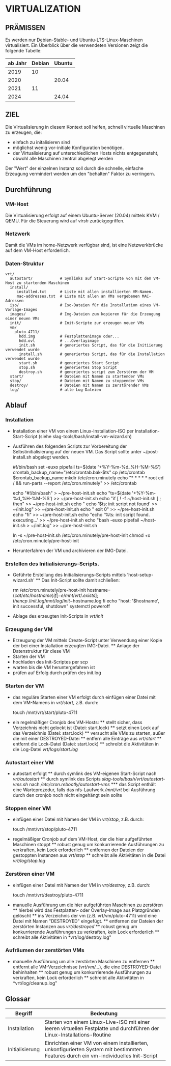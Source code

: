 # VIRTUALIZATION

## PRÄMISSEN
Es werden nur Debian-Stable- und Ubuntu-LTS-Linux-Maschinen virtualisiert. Ein Überblick über die verwendeten Versionen zeigt die folgende Tabelle:

|ab Jahr|Debian|Ubuntu|
|---|---|---|
|2019|10| |
|2020| |20.04|
|2021|11| |
|2024| |24.04|

## ZIEL

Die Virtualisierung in diesem Kontext soll helfen, schnell virtuelle Maschinen zu erzeugen, die:
* einfach zu initalisieren sind
* möglichst wenig vor-initiale Konfiguration benötigen.
* der Virtualisierung auf unterschiedlichen Hosts nichts entgegensteht, obwohl alle Maschinen zentral abgelegt werden

Der "Wert" der einzelnen Instanz soll durch die schnelle, einfache Erzeugung vermindert werden um den "behalten" Faktor zu verringern.

## Durchführung

### VM-Host
Die Virtualisierung erfolgt auf einem Ubuntu-Server (20.04) mittels KVM / QEMU. Für die Steuerung wird auf *virsh* zurückgegriffen.

### Netzwerk
Damit die VMs im home-Netzwerk verfügbar sind, ist eine Netzwerkbrücke auf dem VM-Host erforderlich.

### Daten-Struktur

    vrt/
      autostart/            # Symlinks auf Start-Scripte von mit dem VM-Host zu startenden Maschinen
      install/
         installed.txt      # Liste mit allen installierten VM-Namen.
         mac-addresses.txt  # Liste mit allen an VMs vergebenen MAC-Adressen
      iso/                  # Iso-Dateien für die Installation eines VM-Vorlage-Images
      images/               # Img-Dateien zum kopieren für die Erzeugung einer neuen VMs
      init/                 # Init-Scripte zur erzeugen neuer VMs
      vm/                   
        pluto-4711/         
          hdd.img           # Festplattenimage oder...
          hdd.ovl           # ...Overlayimage
          init.sh           # generiertes Script, das für die Initiierung verwendet wurde
          install.sh        # generiertes Script, das für die Installation verwendet wurde
          start.sh          # generiertes Start Script
          stop.sh           # generiertes Stop Script
          destroy.sh        # generiertes script zum Zerstören der VM
      start/                # Dateien mit Namen zu startender VMs
      stop/                 # Dateien mit Namen zu stoppender VMs
      destroy/              # Dateien mit Namen zu zerstörender VMs
      log/                  # alle Log-Dateien

## Ablauf

### Installation
* Installation einer VM von einem Linux-Installation-ISO per Installation-Start-Script (siehe slag-tools/bash/install-vm-wizard.sh)
* Ausführen des folgenden Scripts zur Vorbereitung der Selbstinitialisierung auf der neuen VM. Das Script sollte unter ~/post-install.sh abgelegt werden.

    #!/bin/bash
    set -euxo pipefail
    ts=$(date '+%Y-%m-%d_%H-%M-%S')
    crontab_backup_name="/etc/crontab.bak-$ts"
    cp /etc/crontab $crontab_backup_name
    mkdir /etc/cron.minutely
    echo "* * * * *       root    cd / && run-parts --report /etc/cron.minutely" >> /etc/crontab

    echo "#!/bin/bash"                                        >  ~/pre-host-init.sh
    echo "ts=$(date '+%Y-%m-%d_%H-%M-%S')                     >> ~/pre-host-init.sh 
    echo "if [ ! -f ~/host-init.sh ] ; then"                  >> ~/pre-host-init.sh 
    echo "  echo '$ts: init script not found' >> ~/init.log"  >> ~/pre-host-init.sh 
    echo "  exit 0"                                           >> ~/pre-host-init.sh 
    echo "fi"                                                 >> ~/pre-host-init.sh
    echo "echo '%ts: init script found. executing...'         >> ~/pre-host-init.sh
    echo "bash -euxo pipefail ~/host-init.sh > ~/init.log"    >> ~/pre-host-init.sh

    ln -s ~/pre-host-init.sh /etc/cron.minutely/pre-host-init
    chmod +x /etc/cron.minutely/pre-host-init

* Herunterfahren der VM und archivieren der IMG-Datei.

### Erstellen des Initialisierungs-Scripts.
* Geführte Erstellung des Initialisierungs-Scripts mittels 'host-setup-wizard.sh'
** Das Init-Script sollte damit schließen:

    rm /etc/cron.minutely/pre-host-init
    hostname=$(cat /etc/hostname)
    if [ -e /mnt/vrt/.exists ] ; then
      cp ~/init.log /mnt/log/init-$hostname.log
    fi
    echo "host: '$hostname', init successful, shutdown"
    systemctl poweroff

* Ablage des erzeugten Init-Scripts in *vrt/init*

### Erzeugung der VM
* Erzeugung der VM mittels Create-Script unter Verwendung einer Kopie der bei einer Installation erzeugten IMG-Datei.
** Anlage der Datenstruktur für diese VM
* Starten der VM
* hochladen des Init-Scriptes per scp
* warten bis die VM heruntergefahren ist
* prüfen auf Erfolg durch prüfen des init.log

### Starten der VM
* das reguläre Starten einer VM erfolgt durch einfügen einer Datei mit dem VM-Namens in *vrt/start*, z.B. durch:

   touch /mnt/vrt/start/pluto-4711

* ein regelmäßiger Cronjob des VM-Hosts:
** stellt sicher, dass Verzeichnis nicht gelockt ist (Datei: start.lock)
** setzt einen Lock auf das Verzeichnis (Datei: start.lock)
** versucht alle VMs zu starten, außer die mit einer DESTROYED-Datei
** entfern alle Einträge aus *vrt/start*
** entfernt die Lock-Datei (Datei: start.lock)
** schreibt die Aktivitäten in die Log-Datei *vrt/logs/start.log*

### Autostart einer VM
* autostart erfolgt
** durch symlink des VM-eigenen Start-Script nach *vrt/autostart*
** durch symlink des Scripts *slag-tools/bash/vrt/autostart-vms.sh* nach */etc/cron.rebootly/autostart-vms*
*** das Script enthält eine Warteprozedur, falls das nfs-Laufwerk */mnt/vrt* bei Ausführung durch den cronjob noch nicht eingehängt sein sollte

### Stoppen einer VM
* einfügen einer Datei mit Namen der VM in *vrt/stop*, z.B. durch:

   touch /mnt/vrt/stop/pluto-4711

* regelmäßiger Cronjob auf dem VM-Host, der die hier aufgeführten Maschinen stoppt
** robust genug um konkurrierende Ausführungen zu verkraften, kein Lock erforderlich
** entfernen der Dateien der gestoppten Instanzen aus *vrt/stop*
** schreibt alle Aktivitäten in die Datei *vrt/log/stop.log*

### Zerstören einer VM
* einfügen einer Datei mit Namen der VM in *vrt/destroy*, z.B. durch:

   touch /mnt/vrt/destroy/pluto-4711

* manuelle Ausführung um die hier aufgeführten Maschinen zu zerstören
** hierbei wird das Festplatten- oder Overlay-Image aus Platzgründen gelöscht
** ins Verzeichnis der vm (z.B. vrt/vm/pluto-4711) wird eine Datei mit Namen "DESTROYED" eingefügt.
** entfernen der Dateien der zerstörten Instanzen aus *vrt/destroyed*
** robust genug um konkurrierende Ausführungen zu verkraften, kein Lock erforderlich
** schreibt alle Aktivitäten in *vrt/log/destroy.log"

### Aufräumen der zerstörten VMs
* manuelle Ausführung um alle zerstörten Maschinen zu entfernen
** entfernt alle VM-Verzeichnisse (*vrt/vm/...*), die eine DESTROYED-Datei behinhalten
** robust genug um konkurrierende Ausführungen zu verkraften, kein Lock erforderlich
** schreibt alle Aktivitäten in *vrt/log/cleanup.log"

## Glossar

|Begriff|Bedeutung|
|---|---|
|Installation|Starten von einem Linux-Live-ISO mit einer leeren virtuellen Festplatte und durchführen der Linux-Installations-Routine|
|Initialisierung|Einrichten einer VM von einem installierten, unkonfigurierten System mit bestimmten Features durch ein vm-individuelles Init-Script|

